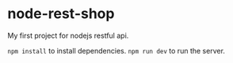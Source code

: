# node-rest-shop
My first project for nodejs restful api.

`npm install` to install dependencies.
`npm run dev` to run the server.

